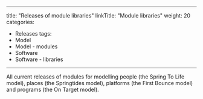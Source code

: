 
---
title: "Releases of module libraries"
linkTitle: "Module libraries"
weight: 20
categories: 
- Releases
tags: 
- Model
- Model - modules
- Software
- Software - libraries
---

All current releases of modules for modelling people (the Spring To Life model), places (the Springtides model), platforms (the First Bounce model) and programs (the On Target model).
